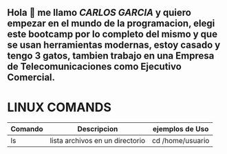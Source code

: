 ## Hola 👋 me llamo *CARLOS  GARCIA* y quiero empezar en el mundo de la programacion, elegi este bootcamp por lo completo del mismo y que se usan herramientas modernas, estoy casado y tengo 3 gatos, tambien trabajo en una Empresa de Telecomunicaciones como Ejecutivo Comercial.



# LINUX COMANDS #

| Comando     |   Descripcion                     | ejemplos   de Uso |
|------------|----------------------------------|-------------------|
|   ls       | lista archivos en un directorio |  cd /home/usuario |
